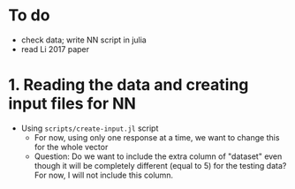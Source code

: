 # To do
- check data; write NN script in julia
- read Li 2017 paper

# 1. Reading the data and creating input files for NN
- Using `scripts/create-input.jl` script
    - For now, using only one response at a time, we want to change this for the whole vector
    - Question: Do we want to include the extra column of "dataset" even though it will be completely different (equal to 5) for the testing data? For now, I will not include this column.